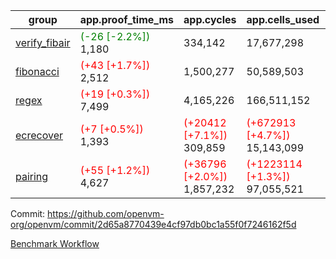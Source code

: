 | group | app.proof_time_ms | app.cycles | app.cells_used | leaf.proof_time_ms | leaf.cycles | leaf.cells_used |
| -- | -- | -- | -- | -- | -- | -- |
| [verify_fibair](https://github.com/openvm-org/openvm/blob/benchmark-results/benchmarks-pr/1662/verify_fibair-2d65a8770439e4cf97db0bc1a55f0f7246162f5d.md) |<span style='color: green'>(-26 [-2.2%])</span> 1,180 |  334,142 |  17,677,298 |- | - | - |
| [fibonacci](https://github.com/openvm-org/openvm/blob/benchmark-results/benchmarks-pr/1662/fibonacci-2d65a8770439e4cf97db0bc1a55f0f7246162f5d.md) |<span style='color: red'>(+43 [+1.7%])</span> 2,512 |  1,500,277 |  50,589,503 |- | - | - |
| [regex](https://github.com/openvm-org/openvm/blob/benchmark-results/benchmarks-pr/1662/regex-2d65a8770439e4cf97db0bc1a55f0f7246162f5d.md) |<span style='color: red'>(+19 [+0.3%])</span> 7,499 |  4,165,226 |  166,511,152 |- | - | - |
| [ecrecover](https://github.com/openvm-org/openvm/blob/benchmark-results/benchmarks-pr/1662/ecrecover-2d65a8770439e4cf97db0bc1a55f0f7246162f5d.md) |<span style='color: red'>(+7 [+0.5%])</span> 1,393 | <span style='color: red'>(+20412 [+7.1%])</span> 309,859 | <span style='color: red'>(+672913 [+4.7%])</span> 15,143,099 |- | - | - |
| [pairing](https://github.com/openvm-org/openvm/blob/benchmark-results/benchmarks-pr/1662/pairing-2d65a8770439e4cf97db0bc1a55f0f7246162f5d.md) |<span style='color: red'>(+55 [+1.2%])</span> 4,627 | <span style='color: red'>(+36796 [+2.0%])</span> 1,857,232 | <span style='color: red'>(+1223114 [+1.3%])</span> 97,055,521 |- | - | - |


Commit: https://github.com/openvm-org/openvm/commit/2d65a8770439e4cf97db0bc1a55f0f7246162f5d

[Benchmark Workflow](https://github.com/openvm-org/openvm/actions/runs/15123110565)
